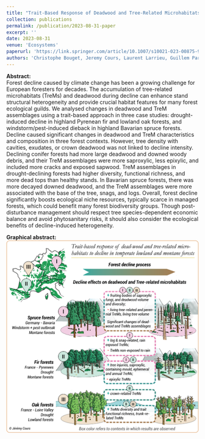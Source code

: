 ```yaml
---
title: "Trait-Based Response of Deadwood and Tree-Related Microhabitats to Decline in Temperate Lowland and Montane Forests"
collection: publications
permalink: /publication/2023-08-31-paper
excerpt: ''
date: 2023-08-31
venue: 'Ecosystems'
paperurl: 'https://link.springer.com/article/10.1007/s10021-023-00875-9'
authors: 'Christophe Bouget, Jeremy Cours, Laurent Larrieu, Guillem Parmain, Jörg Müller, Valentin Speckens & Aurélien Sallé'
---
```


**Abstract:**\
Forest decline caused by climate change has been a growing challenge for European foresters for decades. The accumulation of tree-related microhabitats (TreMs) and deadwood during decline can enhance stand structural heterogeneity and provide crucial habitat features for many forest ecological guilds. We analysed changes in deadwood and TreM assemblages using a trait-based approach in three case studies: drought-induced decline in highland Pyrenean fir and lowland oak forests, and windstorm/pest-induced dieback in highland Bavarian spruce forests. Decline caused significant changes in deadwood and TreM characteristics and composition in three forest contexts. However, tree density with cavities, exudates, or crown deadwood was not linked to decline intensity. Declining conifer forests had more large deadwood and downed woody debris, and their TreM assemblages were more saproxylic, less epixylic, and included more cracks and exposed sapwood. TreM assemblages in drought-declining forests had higher diversity, functional richness, and more dead tops than healthy stands. In Bavarian spruce forests, there was more decayed downed deadwood, and the TreM assemblages were more associated with the base of the tree, snags, and logs. Overall, forest decline significantly boosts ecological niche resources, typically scarce in managed forests, which could benefit many forest biodiversity groups. Though post-disturbance management should respect tree species-dependent economic balance and avoid phytosanitary risks, it should also consider the ecological benefits of decline-induced heterogeneity.


**Graphical abstract:**\
![image](Figures/2023_Graph_abst_Ecosys.png)
